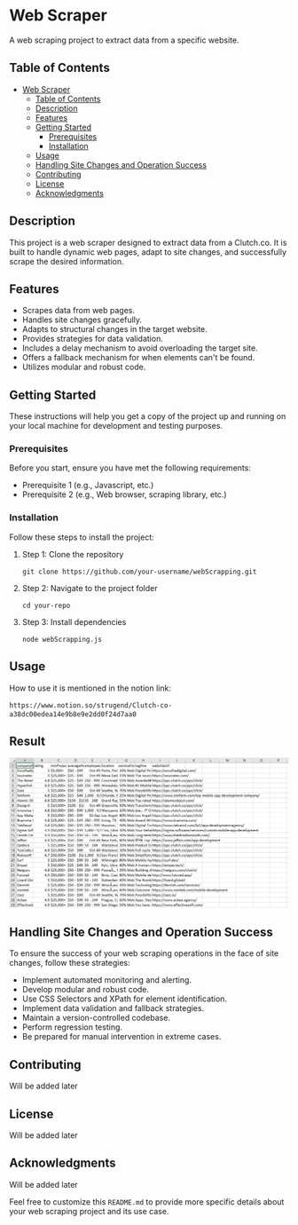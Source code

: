# Web Scraper

A web scraping project to extract data from a specific website.

## Table of Contents

- [Web Scraper](#web-scraper)
  - [Table of Contents](#table-of-contents)
  - [Description](#description)
  - [Features](#features)
  - [Getting Started](#getting-started)
    - [Prerequisites](#prerequisites)
    - [Installation](#installation)
  - [Usage](#usage)
  - [Handling Site Changes and Operation Success](#handling-site-changes-and-operation-success)
  - [Contributing](#contributing)
  - [License](#license)
  - [Acknowledgments](#acknowledgments)

## Description

This project is a web scraper designed to extract data from a Clutch.co. It is built to handle dynamic web pages, adapt to site changes, and successfully scrape the desired information.

## Features

- Scrapes data from web pages.
- Handles site changes gracefully.
- Adapts to structural changes in the target website.
- Provides strategies for data validation.
- Includes a delay mechanism to avoid overloading the target site.
- Offers a fallback mechanism for when elements can't be found.
- Utilizes modular and robust code.

## Getting Started

These instructions will help you get a copy of the project up and running on your local machine for development and testing purposes.

### Prerequisites

Before you start, ensure you have met the following requirements:

- Prerequisite 1 (e.g., Javascript, etc.)
- Prerequisite 2 (e.g., Web browser, scraping library, etc.)

### Installation

Follow these steps to install the project:

1. Step 1: Clone the repository
   ```shell
   git clone https://github.com/your-username/webScrapping.git
   ```

2. Step 2: Navigate to the project folder
   ```shell
   cd your-repo
   ```

3. Step 3: Install dependencies
   ```shell
   node webScrapping.js
   ```

## Usage

How to use it is mentioned in the notion link: 
    
    https://www.notion.so/strugend/Clutch-co-a38dc00edea14e9b8e9e2dd0f24d7aa0

## Result

![Example Image](/img1.png)

## Handling Site Changes and Operation Success

To ensure the success of your web scraping operations in the face of site changes, follow these strategies:

- Implement automated monitoring and alerting.
- Develop modular and robust code.
- Use CSS Selectors and XPath for element identification.
- Implement data validation and fallback strategies.
- Maintain a version-controlled codebase.
- Perform regression testing.
- Be prepared for manual intervention in extreme cases.

## Contributing

Will be added later

## License

Will be added later

## Acknowledgments

Will be added later

Feel free to customize this `README.md` to provide more specific details about your web scraping project and its use case.